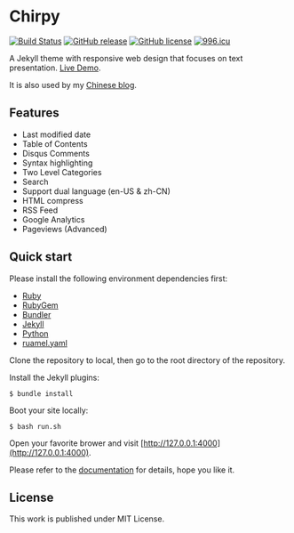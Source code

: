 # Chirpy

[![Build Status](https://travis-ci.org/cotes2020/chirpy.svg?branch=master)](https://travis-ci.org/cotes2020/chirpy)
[![GitHub release](https://img.shields.io/github/release/cotes2020/chirpy.svg)](https://github.com/cotes2020/chirpy/releases)
[![GitHub license](https://img.shields.io/github/license/cotes2020/chirpy.svg)](https://github.com/cotes2020/chirpy/blob/master/LICENSE)
[![996.icu](https://img.shields.io/badge/link-996.icu-red.svg)](https://996.icu)

A Jekyll theme with responsive web design that focuses on text presentation. [Live Demo](https://chirpy.cotes.info).

It is also used by my [Chinese blog](https://blog.cotes.info).

## Features

* Last modified date
* Table of Contents
* Disqus Comments
* Syntax highlighting
* Two Level Categories
* Search
* Support dual language (en-US & zh-CN)
* HTML compress
* RSS Feed
* Google Analytics
* Pageviews (Advanced)

## Quick start

Please install the following environment dependencies first:

- [Ruby](https://www.ruby-lang.org/en/downloads/)
- [RubyGem](https://rubygems.org/pages/download)
- [Bundler](https://bundler.io/)
- [Jekyll](https://jekyllrb.com/)
- [Python](https://www.python.org/downloads/) 
- [ruamel.yaml](https://pypi.org/project/ruamel.yaml/)

Clone the repository to local, then go to the root directory of the repository.

Install the Jekyll plugins:

```
$ bundle install
```

Boot your site locally:

```
$ bash run.sh
```

Open your favorite brower and visit [http://127.0.0.1:4000](http://127.0.0.1:4000).

Please refer to the [documentation](https://chirpy.cotes.info/posts/getting-started/) for details, hope you like it.


## License

This work is published under MIT License.
